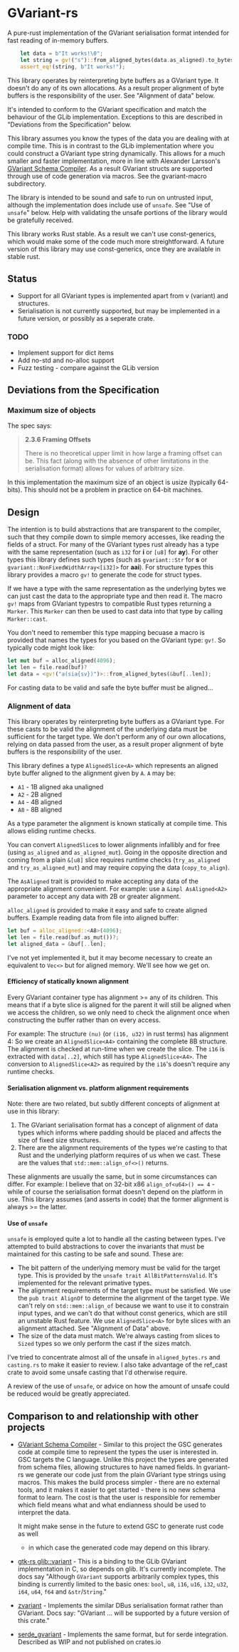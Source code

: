 # GVariant-rs

A pure-rust implementation of the GVariant serialisation format intended for
fast reading of in-memory buffers.

```rust
    let data = b"It works!\0";
    let string = gv!("s")::from_aligned_bytes(data.as_aligned).to_bytes();
    assert_eq!(string, b"It works!");
```

This library operates by reinterpreting byte buffers as a GVariant type. It
doesn't do any of its own allocations.  As a result proper alignment of byte
buffers is the responsibility of the user.  See "Alignment of data" below.

It's intended to conform to the GVariant specification and match the behaviour
of the GLib implementation.  Exceptions to this are described in "Deviations
from the Specification" below.

This library assumes you know the types of the data you are dealing with at
compile time.  This is in contrast to the GLib implementation where you could
construct a GVariant type string dynamically.  This allows for a much smaller
and faster implementation, more in line with Alexander Larsson's [GVariant
Schema Compiler].  As a result GVariant structs are supported through use of
code generation via macros.  See the gvariant-macro subdirectory.

The library is intended to be sound and safe to run on untrusted input, although
the implementation does include use of `unsafe`.  See "Use of `unsafe`" below.
Help with validating the unsafe portions of the library would be gratefully
received.

This library works Rust stable.  As a result we can't use const-generics, which
would make some of the code much more streightforward.  A future version of this
library may use const-generics, once they are available in stable rust.

[GVariant Schema Compiler]: https://gitlab.gnome.org/alexl/variant-schema-compiler/

## Status

* Support for all GVariant types is implemented apart from v (variant) and
  structures.
* Serialisation is not currently supported, but may be implemented in a future
  version, or possibly as a seperate crate.

### TODO

* Implement support for dict items
* Add no-std and no-alloc support
* Fuzz testing - compare against the GLib version

## Deviations from the Specification

### Maximum size of objects

The spec says:

> **2.3.6 Framing Offsets**
>
> There is no theoretical upper limit in how large a framing offset can be. This
> fact (along with the absence of other limitations in the serialisation format)
> allows for values of arbitrary size.

In this implementation the maximum size of an object is usize (typically
64-bits).  This should not be a problem in practice on 64-bit machines.

## Design

The intention is to build abstractions that are transparent to the compiler,
such that they compile down to simple memory accesses, like reading the fields
of a struct.  For many of the GVariant types rust already has a type with the
same representation (such as `i32` for **i** or `[u8]` for **ay**).  For other
types this library defines such types (such as `gvariant::Str` for **s** or
`gvariant::NonFixedWidthArray<[i32]>` for **aai**).  For structure types this
library provides a macro `gv!` to generate the code for struct types.

If we have a type with the same representation as the underlying bytes we can
just cast the data to the appropriate type and then read it.  The macro `gv!`
maps from GVariant typestrs to compatible Rust types returning a `Marker`.  This
`Marker` can then be used to cast data into that type by calling `Marker::cast`.

You don't need to remember this type mapping becuase a macro is provided that
names the types for you based on the GVariant type: `gv!`.  So typically code
might look like:

```rust
let mut buf = alloc_aligned(4096);
let len = file.read(buf)?
let data = <gv!("a(sia{sv})")>::from_aligned_bytes(&buf[..len]);
```

For casting data to be valid and safe the byte buffer must be aligned...

### Alignment of data

This library operates by reinterpreting byte buffers as a GVariant type.  For
these casts to be valid the alignment of the underlying data must be sufficient
for the target type.  We don't perform any of our own allocations, relying on
data passed from the user, as a result proper alignment of byte buffers is the
responsibility of the user.

This library defines a type `AlignedSlice<A>` which represents an aligned byte
buffer aligned to the alignment given by `A`.  `A` may be:

* `A1` - 1B aligned aka unaligned
* `A2` - 2B aligned
* `A4` - 4B aligned
* `A8` - 8B aligned

As a type parameter the alignment is known statically at compile time.  This
allows eliding runtime checks.

You can convert `AlignedSlice`s to lower alignments infallibly and for free
(using `as_aligned` and `as_aligned_mut`).  Going in the opposite direction and
coming from a plain `&[u8]` slice requires runtime checks (`try_as_aligned` and
`try_as_aligned_mut`) and may require copying the data (`copy_to_align`).

The `AsAligned` trait is provided to make accepting any data of the appropriate
alignment convenient.  For example: use a `&impl AsAligned<A2>` parameter to
accept any data with 2B or greater alignment.

`alloc_aligned` is provided to make it easy and safe to create aligned buffers.
Example reading data from file into aligned buffer:

```rust
let buf = alloc_aligned::<A8>(4096);
let len = file.read(buf.as_mut())?;
let aligned_data = &buf[..len];
```

I've not yet implemented it, but it may become necessary to create an equivalent
to `Vec<>` but for aligned memory.  We'll see how we get on.

#### Efficiency of statically known alignment

Every GVariant container type has alignment >= any of its children.  This means
that if a byte slice is aligned for the parent it will still be aligned when we
access the children, so we only need to check the alignment once when
constructing the buffer rather than on every access.

For example: The structure `(nu)` (or `(i16, u32)` in rust terms) has alignment
4: So we create an `AlignedSlice<A4>` containing the complete 8B structure.  The
alignment is checked at run-time when we create the slice.  The `i16` is
extracted with `data[..2]`, which still has type `AlignedSlice<A4>`. The
conversion to `AlignedSlice<A2>` as required by the `i16`'s doesn't require any
runtime checks.

#### Serialisation alignment vs. platform alignment requirements

Note: there are two related, but subtly different concepts of alignment at use
in this library:

1. The GVariant serialisation format has a concept of alignment of data types
   which informs where padding should be placed and affects the size of fixed
   size structures.
2. There are the alignment requirements of the types we're casting to that Rust
   and the underlying platform requires of us when we cast.  These are the
   values that `std::mem::align_of<>()` returns.

These alignments are usually the same, but in some circumstances can differ. For
example: I believe that on 32-bit x86 `align_of<u64>() == 4` - while of course
the serialisation format doesn't depend on the platform in use.  This library
assumes (and asserts in code) that the former alignment is always >= the latter.

#### Use of `unsafe`

`unsafe` is employed quite a lot to handle all the casting between types.  I've
attempted to build abstractions to cover the invariants that must be maintained
for this casting to be safe and sound.  These are:

* The bit pattern of the underlying memory must be valid for the target type.
  This is provided by the `unsafe trait AllBitPatternsValid`.  It's implemented
  for the relevant primative types.
* The alignment requirements of the target type must be satisfied.  We use the
  `pub trait AlignOf` to determine the alignment of the target type.  We can't
  rely on `std::mem::align_of` because we want to use it to constrain input
  types, and we can't do that without const generics, which are still an
  unstable Rust feature.  We use `AlignedSlice<A>` for byte slices with an
  alignment attached.  See "Alignment of Data" above.  
* The size of the data must match.  We're always casting from slices to `Sized`
  types so we only perform the cast if the sizes match.

I've tried to concentrate almost all of the unsafe in `aligned_bytes.rs` and
`casting.rs` to make it easier to review.  I also take advantage of the ref_cast
crate to avoid some unsafe casting that I'd otherwise require.

A review of the use of `unsafe`, or advice on how the amount of unsafe could be
reduced would be greatly appreciated.

## Comparison to and relationship with other projects

* [GVariant Schema Compiler] - Similar to this project the GSC generates code at
  compile time to represent the types the user is interested in.  GSC targets
  the C language.  Unlike this project the types are generated from schema
  files, allowing structures to have named fields.  In gvariant-rs we generate
  our code just from the plain GVariant type strings using macros.  This makes
  the build process simpler - there are no external tools, and it makes it
  easier to get started - there is no new schema format to learn.  The cost is
  that the user is responsible for remember which field means what and what
  endianness should be used to interpret the data.

  It might make sense in the future to extend GSC to generate rust code as well
  - in which case the generated code may depend on this library.
* [gtk-rs glib::variant](https://gtk-rs.org/docs/glib/variant/index.html) - This
  is a binding to the GLib GVariant implementation in C, so depends on glib.
  It's currently incomplete.  The docs say "Although `GVariant` supports
  arbitrarily complex types, this binding is currently limited to the basic
  ones: `bool`, `u8`, `i16`, `u16`, `i32`, `u32`, `i64`, `u64`, `f64` and
  `&str`/`String`."
* [zvariant](https://crates.io/crates/zvariant) - Implements the similar DBus
  serialisation format rather than GVariant.  Docs say: "GVariant ... will be
  supported by a future version of this crate."
* [serde_gvariant](https://github.com/lucab/serde_gvariant) - Implements the
  same format, but for serde integration.  Described as WIP and not published on
  crates.io
